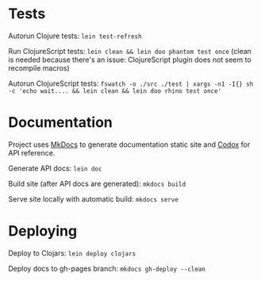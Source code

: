 # Tests

Autorun Clojure tests: `lein test-refresh`

Run ClojureScript tests: `lein clean && lein doo phantom test once`
(clean is needed because there's an issue: ClojureScript plugin does not seem to recompile macros)

Autorun ClojureScript tests: `fswatch -o ./src ./test | xargs -n1 -I{} sh -c 'echo wait.... && lein clean && lein doo rhino test once'`

# Documentation

Project uses [MkDocs](http://www.mkdocs.org/) to generate documentation static site and 
[Codox](https://github.com/weavejester/codox) for API reference.

Generate API docs: `lein doc`

Build site (after API docs are generated): `mkdocs build`

Serve site locally with automatic build: `mkdocs serve`

# Deploying

Deploy to Clojars: `lein deploy clojars`

Deploy docs to gh-pages branch: `mkdocs gh-deploy --clean`
